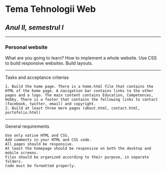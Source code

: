 # Tema Tehnologii Web 
## *Anul II, semestrul I*
---
### Personal website 

What are you going to learn? 
    How to implement a whole website. Use CSS to build responsive websites. Build layouts.
    
---
Tasks and acceptance criterias

    1. Build the home page. There is a home.html file that contains the HTML of the home page. A navigation bar contains links to the other pages and a logo. The main content contains Education, Competences, Hobby. There is a footer that contains the following links to contact (facebook, twitter, email) and copyright.
    2. Build at least three more pages (about.html, contact.html, portofolio.html)
    
---
General requirements

    Use only native HTML and CSS.
    Add comments in your HTML and CSS code.
    All pages should be responsive.
    At least the homepage should be responsive on both the desktop and mobile screens.
    Files should be organized according to their purpose, in separate folders.
    Code must be formatted properly.
